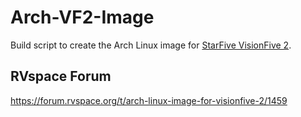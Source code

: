# Arch-VF2-Image
Build script to create the Arch Linux image for [StarFive VisionFive 2](https://doc-en.rvspace.org/Doc_Center/visionfive_2.html).

## RVspace Forum
https://forum.rvspace.org/t/arch-linux-image-for-visionfive-2/1459
